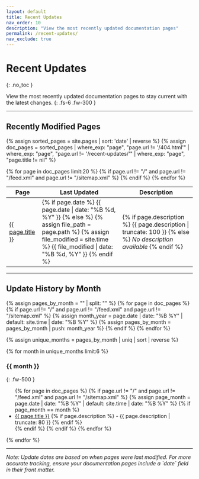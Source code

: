 ```yaml
---
layout: default
title: Recent Updates
nav_order: 10
description: "View the most recently updated documentation pages"
permalink: /recent-updates/
nav_exclude: true
---
```


# Recent Updates
{: .no_toc }

View the most recently updated documentation pages to stay current with the latest changes.
{: .fs-6 .fw-300 }

---

## Recently Modified Pages

{% assign sorted_pages = site.pages | sort: 'date' | reverse %}
{% assign doc_pages = sorted_pages | where_exp: "page", "page.url != '/404.html'" | where_exp: "page", "page.url != '/recent-updates/'" | where_exp: "page", "page.title != nil" %}

<div class="table-wrapper">
  <table>
    <thead>
      <tr>
        <th>Page</th>
        <th>Last Updated</th>
        <th>Description</th>
      </tr>
    </thead>
    <tbody>
      {% for page in doc_pages limit:20 %}
        {% if page.url != "/" and page.url != "/feed.xml" and page.url != "/sitemap.xml" %}
        <tr>
          <td>
            <a href="{{ page.url | relative_url }}">{{ page.title }}</a>
          </td>
          <td>
            {% if page.date %}
              {{ page.date | date: "%B %d, %Y" }}
            {% else %}
              {% assign file_path = page.path %}
              {% assign file_modified = site.time %}
              {{ file_modified | date: "%B %d, %Y" }}
            {% endif %}
          </td>
          <td>
            {% if page.description %}
              {{ page.description | truncate: 100 }}
            {% else %}
              <em>No description available</em>
            {% endif %}
          </td>
        </tr>
        {% endif %}
      {% endfor %}
    </tbody>
  </table>
</div>

---

## Update History by Month

{% assign pages_by_month = "" | split: "" %}
{% for page in doc_pages %}
  {% if page.url != "/" and page.url != "/feed.xml" and page.url != "/sitemap.xml" %}
    {% assign month_year = page.date | date: "%B %Y" | default: site.time | date: "%B %Y" %}
    {% assign pages_by_month = pages_by_month | push: month_year %}
  {% endif %}
{% endfor %}

{% assign unique_months = pages_by_month | uniq | sort | reverse %}

{% for month in unique_months limit:6 %}
### {{ month }}
{: .fw-500 }

<ul>
  {% for page in doc_pages %}
    {% if page.url != "/" and page.url != "/feed.xml" and page.url != "/sitemap.xml" %}
      {% assign page_month = page.date | date: "%B %Y" | default: site.time | date: "%B %Y" %}
      {% if page_month == month %}
        <li>
          <a href="{{ page.url | relative_url }}">{{ page.title }}</a>
          {% if page.description %}
            - {{ page.description | truncate: 80 }}
          {% endif %}
        </li>
      {% endif %}
    {% endif %}
  {% endfor %}
</ul>
{% endfor %}

---

<div class="fs-2 text-grey-dk-000">
  <em>Note: Update dates are based on when pages were last modified. For more accurate tracking, ensure your documentation pages include a `date` field in their front matter.</em>
</div>